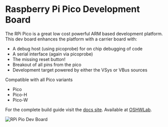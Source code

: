 # Raspberry Pi Pico Development Board

The RPi Pico is a great low cost powerful ARM based development platform. This dev board enhances the platform with a carrier board with:

- A debug host (using picoprobe) for on chip debugging of code
- A serial interface (again via picoprobe)
- The missing reset button!
- Breakout of all pins from the pico
- Development target powered by either the VSys or VBus sources

Compatible with all Pico variants

- Pico
- Pico-H
- Pico-W

For the complete build guide visit the [docs site](https://timsavage.github.io/rpi-pico-devboard/).
Available at [OSHWLab](https://oshwlab.com/tim.savage/pipico-devboard).

![RPi Pio Dev Board](https://timsavage.github.io/rpi-pico-devboard/assets/images/devboard-debugging.jpg)

